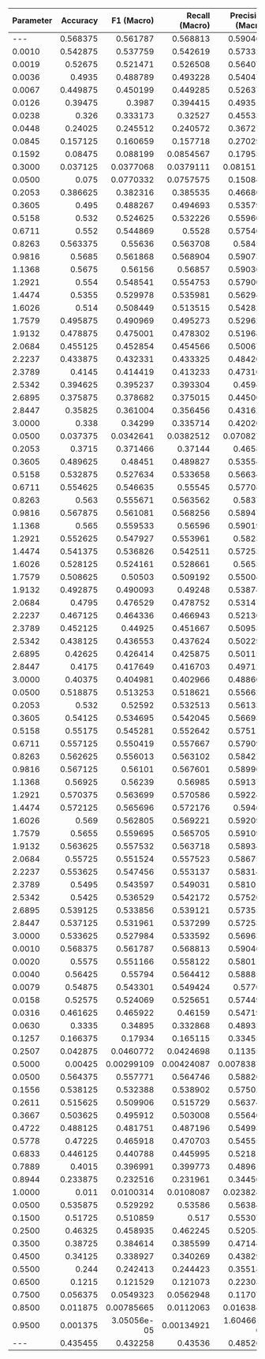| Parameter   |   Accuracy |   F1 (Macro) |   Recall (Macro) |   Precision (Macro) |   F1 (Micro) |   Recall (Micro) |   Precision (Micro) |
|:------------|-----------:|-------------:|-----------------:|--------------------:|-------------:|-----------------:|--------------------:|
| ---         |   0.568375 |  0.561787    |       0.568813   |         0.590466    |  0.564847    |         0.568375 |         0.597046    |
| 0.0010      |   0.542875 |  0.537759    |       0.542619   |         0.573328    |  0.541287    |         0.542875 |         0.580534    |
| 0.0019      |   0.52675  |  0.521471    |       0.526508   |         0.564075    |  0.524614    |         0.52675  |         0.570899    |
| 0.0036      |   0.4935   |  0.488789    |       0.493228   |         0.540473    |  0.492296    |         0.4935   |         0.5481      |
| 0.0067      |   0.449875 |  0.450199    |       0.449285   |         0.526377    |  0.453882    |         0.449875 |         0.534192    |
| 0.0126      |   0.39475  |  0.3987      |       0.394415   |         0.493515    |  0.402233    |         0.39475  |         0.502402    |
| 0.0238      |   0.326    |  0.333173    |       0.32527    |         0.455336    |  0.336706    |         0.326    |         0.463226    |
| 0.0448      |   0.24025  |  0.245512    |       0.240572   |         0.367276    |  0.247659    |         0.24025  |         0.373744    |
| 0.0845      |   0.157125 |  0.160659    |       0.157718   |         0.270297    |  0.162058    |         0.157125 |         0.274784    |
| 0.1592      |   0.08475  |  0.088199    |       0.0854567  |         0.179533    |  0.0890226   |         0.08475  |         0.184503    |
| 0.3000      |   0.037125 |  0.0377068   |       0.0379111  |         0.0815113   |  0.0375391   |         0.037125 |         0.082852    |
| 0.0500      |   0.075    |  0.0770332   |       0.0757575  |         0.150845    |  0.0771946   |         0.075    |         0.153662    |
| 0.2053      |   0.386625 |  0.382316    |       0.385535   |         0.466803    |  0.386532    |         0.386625 |         0.475015    |
| 0.3605      |   0.495    |  0.488267    |       0.494693   |         0.535792    |  0.491861    |         0.495    |         0.542423    |
| 0.5158      |   0.532    |  0.524625    |       0.532226   |         0.559604    |  0.527985    |         0.532    |         0.566072    |
| 0.6711      |   0.552    |  0.544869    |       0.5528     |         0.575469    |  0.54776     |         0.552    |         0.581749    |
| 0.8263      |   0.563375 |  0.55636     |       0.563708   |         0.58451     |  0.559515    |         0.563375 |         0.590987    |
| 0.9816      |   0.5685   |  0.561868    |       0.568904   |         0.590732    |  0.564883    |         0.5685   |         0.597191    |
| 1.1368      |   0.5675   |  0.56156     |       0.56857    |         0.590365    |  0.563831    |         0.5675   |         0.596158    |
| 1.2921      |   0.554    |  0.548541    |       0.554753   |         0.579008    |  0.551273    |         0.554    |         0.58572     |
| 1.4474      |   0.5355   |  0.529978    |       0.535981   |         0.562949    |  0.532683    |         0.5355   |         0.569247    |
| 1.6026      |   0.514    |  0.508449    |       0.513515   |         0.542829    |  0.512347    |         0.514    |         0.550611    |
| 1.7579      |   0.495875 |  0.490969    |       0.495273   |         0.529627    |  0.494663    |         0.495875 |         0.536585    |
| 1.9132      |   0.478875 |  0.475001    |       0.478302   |         0.519686    |  0.478858    |         0.478875 |         0.527433    |
| 2.0684      |   0.455125 |  0.452854    |       0.454566   |         0.500674    |  0.456695    |         0.455125 |         0.508631    |
| 2.2237      |   0.433875 |  0.432331    |       0.433325   |         0.484206    |  0.436025    |         0.433875 |         0.492012    |
| 2.3789      |   0.4145   |  0.414419    |       0.413233   |         0.473109    |  0.41845     |         0.4145   |         0.480159    |
| 2.5342      |   0.394625 |  0.395237    |       0.393304   |         0.45948     |  0.399326    |         0.394625 |         0.466969    |
| 2.6895      |   0.375875 |  0.378682    |       0.375015   |         0.445009    |  0.382271    |         0.375875 |         0.451874    |
| 2.8447      |   0.35825  |  0.361004    |       0.356456   |         0.431626    |  0.364994    |         0.35825  |         0.437778    |
| 3.0000      |   0.338    |  0.34299     |       0.335714   |         0.420204    |  0.347297    |         0.338    |         0.42676     |
| 0.0500      |   0.037375 |  0.0342641   |       0.0382512  |         0.0708275   |  0.0338505   |         0.037375 |         0.0718106   |
| 0.2053      |   0.3715   |  0.371466    |       0.37144    |         0.46588     |  0.375148    |         0.3715   |         0.473779    |
| 0.3605      |   0.489625 |  0.48451     |       0.489827   |         0.535544    |  0.48796     |         0.489625 |         0.542102    |
| 0.5158      |   0.532875 |  0.527634    |       0.533658   |         0.566342    |  0.530563    |         0.532875 |         0.572654    |
| 0.6711      |   0.554625 |  0.546635    |       0.55545    |         0.577083    |  0.54965     |         0.554625 |         0.583859    |
| 0.8263      |   0.563    |  0.555671    |       0.563562   |         0.58371     |  0.558767    |         0.563    |         0.590553    |
| 0.9816      |   0.567875 |  0.561081    |       0.568256   |         0.589472    |  0.564137    |         0.567875 |         0.595979    |
| 1.1368      |   0.565    |  0.559533    |       0.56596    |         0.590196    |  0.561896    |         0.565    |         0.595984    |
| 1.2921      |   0.552625 |  0.547927    |       0.553961   |         0.58231     |  0.549839    |         0.552625 |         0.587712    |
| 1.4474      |   0.541375 |  0.536826    |       0.542511   |         0.572535    |  0.538851    |         0.541375 |         0.578468    |
| 1.6026      |   0.528125 |  0.524161    |       0.528661   |         0.56535     |  0.526889    |         0.528125 |         0.571265    |
| 1.7579      |   0.508625 |  0.50503     |       0.509192   |         0.550043    |  0.507703    |         0.508625 |         0.556022    |
| 1.9132      |   0.492875 |  0.490093    |       0.49248    |         0.538749    |  0.493201    |         0.492875 |         0.544558    |
| 2.0684      |   0.4795   |  0.476529    |       0.478752   |         0.531476    |  0.480176    |         0.4795   |         0.538108    |
| 2.2237      |   0.467125 |  0.464336    |       0.466943   |         0.521362    |  0.467475    |         0.467125 |         0.527288    |
| 2.3789      |   0.452125 |  0.44925     |       0.451667   |         0.509538    |  0.452771    |         0.452125 |         0.516163    |
| 2.5342      |   0.438125 |  0.436553    |       0.437624   |         0.502293    |  0.439967    |         0.438125 |         0.509052    |
| 2.6895      |   0.42625  |  0.426414    |       0.425875   |         0.501158    |  0.429769    |         0.42625  |         0.508186    |
| 2.8447      |   0.4175   |  0.417649    |       0.416703   |         0.497121    |  0.421327    |         0.4175   |         0.504534    |
| 3.0000      |   0.40375  |  0.404981    |       0.402966   |         0.488603    |  0.408611    |         0.40375  |         0.496105    |
| 0.0500      |   0.518875 |  0.513253    |       0.518621   |         0.556621    |  0.516567    |         0.518875 |         0.562638    |
| 0.2053      |   0.532    |  0.52592     |       0.532513   |         0.561332    |  0.528527    |         0.532    |         0.566859    |
| 0.3605      |   0.54125  |  0.534695    |       0.542045   |         0.566936    |  0.537337    |         0.54125  |         0.572813    |
| 0.5158      |   0.55175  |  0.545281    |       0.552642   |         0.575115    |  0.548049    |         0.55175  |         0.581698    |
| 0.6711      |   0.557125 |  0.550419    |       0.557667   |         0.579094    |  0.553634    |         0.557125 |         0.586213    |
| 0.8263      |   0.562625 |  0.556013    |       0.563102   |         0.584278    |  0.559147    |         0.562625 |         0.591153    |
| 0.9816      |   0.567125 |  0.56101     |       0.567601   |         0.589963    |  0.563986    |         0.567125 |         0.596371    |
| 1.1368      |   0.56925  |  0.56239     |       0.56985    |         0.591378    |  0.565196    |         0.56925  |         0.597518    |
| 1.2921      |   0.570375 |  0.563699    |       0.570586   |         0.592249    |  0.566881    |         0.570375 |         0.598834    |
| 1.4474      |   0.572125 |  0.565696    |       0.572176   |         0.59467     |  0.568962    |         0.572125 |         0.60142     |
| 1.6026      |   0.569    |  0.562805    |       0.569221   |         0.592094    |  0.565943    |         0.569    |         0.59868     |
| 1.7579      |   0.5655   |  0.559695    |       0.565705   |         0.591099    |  0.562768    |         0.5655   |         0.59747     |
| 1.9132      |   0.563625 |  0.557532    |       0.563718   |         0.589345    |  0.560828    |         0.563625 |         0.59609     |
| 2.0684      |   0.55725  |  0.551524    |       0.557523   |         0.586752    |  0.554576    |         0.55725  |         0.593279    |
| 2.2237      |   0.553625 |  0.547456    |       0.553137   |         0.583149    |  0.551053    |         0.553625 |         0.589959    |
| 2.3789      |   0.5495   |  0.543597    |       0.549031   |         0.581015    |  0.547185    |         0.5495   |         0.587837    |
| 2.5342      |   0.5425   |  0.536529    |       0.542172   |         0.575201    |  0.539924    |         0.5425   |         0.581789    |
| 2.6895      |   0.539125 |  0.533856    |       0.539121   |         0.573559    |  0.537024    |         0.539125 |         0.57999     |
| 2.8447      |   0.537125 |  0.531961    |       0.537299   |         0.572535    |  0.535039    |         0.537125 |         0.578952    |
| 3.0000      |   0.533625 |  0.527984    |       0.533592   |         0.569632    |  0.531175    |         0.533625 |         0.57633     |
| 0.0010      |   0.568375 |  0.561787    |       0.568813   |         0.590466    |  0.564847    |         0.568375 |         0.597046    |
| 0.0020      |   0.5575   |  0.551166    |       0.558122   |         0.580118    |  0.553977    |         0.5575   |         0.586468    |
| 0.0040      |   0.56425  |  0.55794     |       0.564412   |         0.588855    |  0.561307    |         0.56425  |         0.595951    |
| 0.0079      |   0.54875  |  0.543301    |       0.549424   |         0.57707     |  0.546148    |         0.54875  |         0.583314    |
| 0.0158      |   0.52575  |  0.524069    |       0.525651   |         0.574497    |  0.527271    |         0.52575  |         0.581277    |
| 0.0316      |   0.461625 |  0.465922    |       0.46159    |         0.547196    |  0.468835    |         0.461625 |         0.552732    |
| 0.0630      |   0.3335   |  0.34895     |       0.332868   |         0.489326    |  0.352083    |         0.3335   |         0.495847    |
| 0.1257      |   0.166375 |  0.17934     |       0.165115   |         0.334556    |  0.181543    |         0.166375 |         0.341041    |
| 0.2507      |   0.042875 |  0.0460772   |       0.0424698  |         0.113558    |  0.0466294   |         0.042875 |         0.116087    |
| 0.5000      |   0.00425  |  0.00299109  |       0.00424087 |         0.00783877  |  0.00303841  |         0.00425  |         0.00802242  |
| 0.0500      |   0.564375 |  0.557771    |       0.564746   |         0.588267    |  0.560838    |         0.564375 |         0.594854    |
| 0.1556      |   0.538125 |  0.532388    |       0.538902   |         0.575026    |  0.534981    |         0.538125 |         0.580977    |
| 0.2611      |   0.515625 |  0.509906    |       0.515729   |         0.563743    |  0.512928    |         0.515625 |         0.569708    |
| 0.3667      |   0.503625 |  0.495912    |       0.503008   |         0.556406    |  0.499398    |         0.503625 |         0.561934    |
| 0.4722      |   0.488125 |  0.481751    |       0.487196   |         0.549932    |  0.485526    |         0.488125 |         0.556236    |
| 0.5778      |   0.47225  |  0.465918    |       0.470703   |         0.545552    |  0.470409    |         0.47225  |         0.551976    |
| 0.6833      |   0.446125 |  0.440788    |       0.445995   |         0.521813    |  0.444148    |         0.446125 |         0.528402    |
| 0.7889      |   0.4015   |  0.396991    |       0.399773   |         0.489615    |  0.401012    |         0.4015   |         0.496003    |
| 0.8944      |   0.233875 |  0.232516    |       0.231961   |         0.344563    |  0.236003    |         0.233875 |         0.351237    |
| 1.0000      |   0.011    |  0.0100314   |       0.0108087  |         0.0238288   |  0.0103785   |         0.011    |         0.0250658   |
| 0.0500      |   0.535875 |  0.529292    |       0.53586    |         0.563842    |  0.532546    |         0.535875 |         0.569881    |
| 0.1500      |   0.51725  |  0.510859    |       0.517      |         0.553071    |  0.514577    |         0.51725  |         0.560406    |
| 0.2500      |   0.46325  |  0.458935    |       0.462245   |         0.520587    |  0.46285     |         0.46325  |         0.528316    |
| 0.3500      |   0.38725  |  0.384614    |       0.385599   |         0.471447    |  0.38913     |         0.38725  |         0.4809      |
| 0.4500      |   0.34125  |  0.338927    |       0.340269   |         0.438297    |  0.342093    |         0.34125  |         0.444568    |
| 0.5500      |   0.244    |  0.242413    |       0.244423   |         0.355189    |  0.243674    |         0.244    |         0.361005    |
| 0.6500      |   0.1215   |  0.121529    |       0.121073   |         0.223039    |  0.122952    |         0.1215   |         0.229039    |
| 0.7500      |   0.056375 |  0.0549323   |       0.0562948  |         0.117073    |  0.0553708   |         0.056375 |         0.119836    |
| 0.8500      |   0.011875 |  0.00785665  |       0.0112063  |         0.0163847   |  0.00819113  |         0.011875 |         0.0173065   |
| 0.9500      |   0.001375 |  3.05056e-05 |       0.00134921 |         1.60466e-05 |  2.73335e-05 |         0.001375 |         1.43618e-05 |
| ---         |   0.435455 |  0.432258    |       0.43536    |         0.485262    |  0.435165    |         0.435455 |         0.491434    |